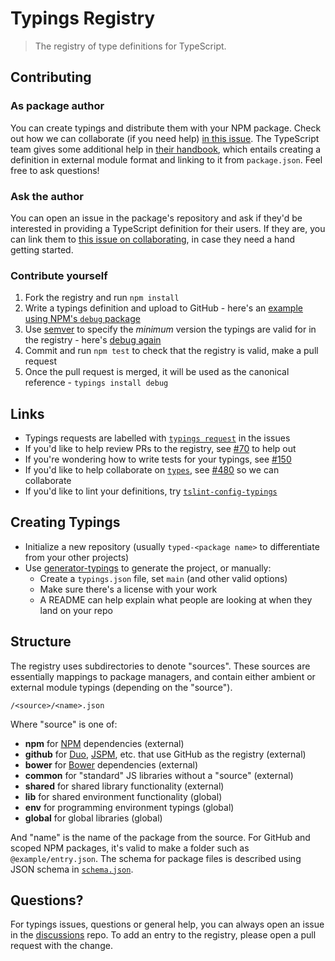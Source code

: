 # Typings Registry

> The registry of type definitions for TypeScript.

## Contributing

### As package author

You can create typings and distribute them with your NPM package. Check out how we can collaborate (if you need help) [in this issue](https://github.com/typings/typings/issues/322). The TypeScript team gives some additional help in [their handbook](https://www.typescriptlang.org/docs/handbook/typings-for-npm-packages.html), which entails creating a definition in external module format and linking to it from `package.json`. Feel free to ask questions!

### Ask the author

You can open an issue in the package's repository and ask if they'd be interested in providing a TypeScript definition for their users. If they are, you can link them to [this issue on collaborating](https://github.com/typings/typings/issues/322), in case they need a hand getting started.

### Contribute yourself

1. Fork the registry and run `npm install`
2. Write a typings definition and upload to GitHub - here's an [example using NPM's `debug` package](https://github.com/typings/typed-debug/blob/master/typings.json)
3. Use [semver](http://semver.org/) to specify the _minimum_ version the typings are valid for in the registry - here's [debug again](https://github.com/typings/registry/blob/master/npm/debug.json)
4. Commit and run `npm test` to check that the registry is valid, make a pull request
5. Once the pull request is merged, it will be used as the canonical reference - `typings install debug`

## Links

* Typings requests are labelled with [`typings request`](https://github.com/typings/registry/labels/typings%20request) in the issues
* If you'd like to help review PRs to the registry, see [#70](https://github.com/typings/registry/issues/70) to help out
* If you're wondering how to write tests for your typings, see [#150](https://github.com/typings/registry/issues/150)
* If you'd like to help collaborate on [`types`](https://github.com/types), see [#480](https://github.com/typings/registry/issues/480) so we can collaborate
* If you'd like to lint your definitions, try [`tslint-config-typings`](https://github.com/typings/tslint-config-typings)

## Creating Typings

* Initialize a new repository (usually `typed-<package name>` to differentiate from your other projects)
* Use [generator-typings](https://github.com/typings/generator-typings) to generate the project, or manually:
  * Create a `typings.json` file, set `main` (and other valid options)
  * Make sure there's a license with your work
  * A README can help explain what people are looking at when they land on your repo

## Structure

The registry uses subdirectories to denote "sources". These sources are essentially mappings to package managers, and contain either ambient or external module typings (depending on the "source").

```
/<source>/<name>.json
```

Where "source" is one of:

* **npm** for [NPM](https://www.npmjs.com/) dependencies (external)
* **github** for [Duo](http://duojs.org/), [JSPM](http://jspm.io/), etc. that use GitHub as the registry (external)
* **bower** for [Bower](http://bower.io/) dependencies (external)
* **common** for "standard" JS libraries without a "source" (external)
* **shared** for shared library functionality (external)
* **lib** for shared environment functionality (global)
* **env** for programming environment typings (global)
* **global** for global libraries (global)

And "name" is the name of the package from the source. For GitHub and scoped NPM packages, it's valid to make a folder such as `@example/entry.json`. The schema for package files is described using JSON schema in [`schema.json`](schema.json).

## Questions?

For typings issues, questions or general help, you can always open an issue in the [discussions](https://github.com/typings/discussions) repo. To add an entry to the registry, please open a pull request with the change.
